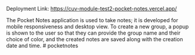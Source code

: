 Deployment Link: https://cuv-module-test2-pocket-notes.vercel.app/

The Pocket Notes application is used to take notes; it is developed for mobile responsiveness and desktop view. To create a new group, a popup is shown to the user so that they can provide the group name and their choice of color, and the created notes are saved along with the creation date and time.
#   p o c k e t n o t e s  
 